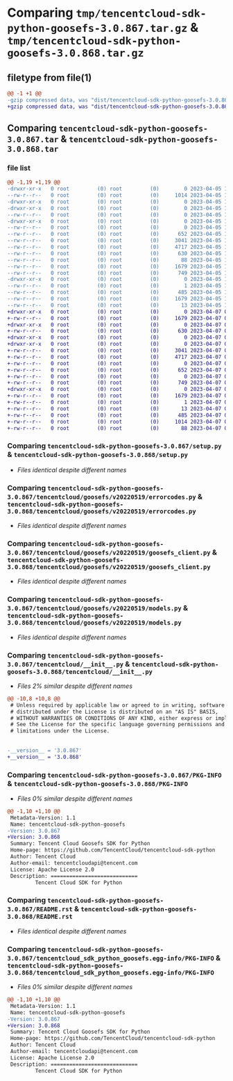 # Comparing `tmp/tencentcloud-sdk-python-goosefs-3.0.867.tar.gz` & `tmp/tencentcloud-sdk-python-goosefs-3.0.868.tar.gz`

## filetype from file(1)

```diff
@@ -1 +1 @@
-gzip compressed data, was "dist/tencentcloud-sdk-python-goosefs-3.0.867.tar", last modified: Wed Apr  5 16:33:40 2023, max compression
+gzip compressed data, was "dist/tencentcloud-sdk-python-goosefs-3.0.868.tar", last modified: Fri Apr  7 00:39:41 2023, max compression
```

## Comparing `tencentcloud-sdk-python-goosefs-3.0.867.tar` & `tencentcloud-sdk-python-goosefs-3.0.868.tar`

### file list

```diff
@@ -1,19 +1,19 @@
-drwxr-xr-x   0 root         (0) root         (0)        0 2023-04-05 16:33:40.000000 tencentcloud-sdk-python-goosefs-3.0.867/
--rw-r--r--   0 root         (0) root         (0)     1014 2023-04-05 16:33:39.000000 tencentcloud-sdk-python-goosefs-3.0.867/setup.py
-drwxr-xr-x   0 root         (0) root         (0)        0 2023-04-05 16:33:40.000000 tencentcloud-sdk-python-goosefs-3.0.867/tencentcloud/
-drwxr-xr-x   0 root         (0) root         (0)        0 2023-04-05 16:33:40.000000 tencentcloud-sdk-python-goosefs-3.0.867/tencentcloud/goosefs/
--rw-r--r--   0 root         (0) root         (0)        0 2023-04-05 16:33:39.000000 tencentcloud-sdk-python-goosefs-3.0.867/tencentcloud/goosefs/__init__.py
-drwxr-xr-x   0 root         (0) root         (0)        0 2023-04-05 16:33:40.000000 tencentcloud-sdk-python-goosefs-3.0.867/tencentcloud/goosefs/v20220519/
--rw-r--r--   0 root         (0) root         (0)        0 2023-04-05 16:33:39.000000 tencentcloud-sdk-python-goosefs-3.0.867/tencentcloud/goosefs/v20220519/__init__.py
--rw-r--r--   0 root         (0) root         (0)      652 2023-04-05 16:33:39.000000 tencentcloud-sdk-python-goosefs-3.0.867/tencentcloud/goosefs/v20220519/errorcodes.py
--rw-r--r--   0 root         (0) root         (0)     3041 2023-04-05 16:33:39.000000 tencentcloud-sdk-python-goosefs-3.0.867/tencentcloud/goosefs/v20220519/goosefs_client.py
--rw-r--r--   0 root         (0) root         (0)     4717 2023-04-05 16:33:39.000000 tencentcloud-sdk-python-goosefs-3.0.867/tencentcloud/goosefs/v20220519/models.py
--rw-r--r--   0 root         (0) root         (0)      630 2023-04-05 16:33:39.000000 tencentcloud-sdk-python-goosefs-3.0.867/tencentcloud/__init__.py
--rw-r--r--   0 root         (0) root         (0)       88 2023-04-05 16:33:40.000000 tencentcloud-sdk-python-goosefs-3.0.867/setup.cfg
--rw-r--r--   0 root         (0) root         (0)     1679 2023-04-05 16:33:40.000000 tencentcloud-sdk-python-goosefs-3.0.867/PKG-INFO
--rw-r--r--   0 root         (0) root         (0)      749 2023-04-05 16:33:39.000000 tencentcloud-sdk-python-goosefs-3.0.867/README.rst
-drwxr-xr-x   0 root         (0) root         (0)        0 2023-04-05 16:33:40.000000 tencentcloud-sdk-python-goosefs-3.0.867/tencentcloud_sdk_python_goosefs.egg-info/
--rw-r--r--   0 root         (0) root         (0)        1 2023-04-05 16:33:40.000000 tencentcloud-sdk-python-goosefs-3.0.867/tencentcloud_sdk_python_goosefs.egg-info/dependency_links.txt
--rw-r--r--   0 root         (0) root         (0)      485 2023-04-05 16:33:40.000000 tencentcloud-sdk-python-goosefs-3.0.867/tencentcloud_sdk_python_goosefs.egg-info/SOURCES.txt
--rw-r--r--   0 root         (0) root         (0)     1679 2023-04-05 16:33:40.000000 tencentcloud-sdk-python-goosefs-3.0.867/tencentcloud_sdk_python_goosefs.egg-info/PKG-INFO
--rw-r--r--   0 root         (0) root         (0)       13 2023-04-05 16:33:40.000000 tencentcloud-sdk-python-goosefs-3.0.867/tencentcloud_sdk_python_goosefs.egg-info/top_level.txt
+drwxr-xr-x   0 root         (0) root         (0)        0 2023-04-07 00:39:41.000000 tencentcloud-sdk-python-goosefs-3.0.868/
+-rw-r--r--   0 root         (0) root         (0)     1679 2023-04-07 00:39:41.000000 tencentcloud-sdk-python-goosefs-3.0.868/PKG-INFO
+drwxr-xr-x   0 root         (0) root         (0)        0 2023-04-07 00:39:41.000000 tencentcloud-sdk-python-goosefs-3.0.868/tencentcloud/
+-rw-r--r--   0 root         (0) root         (0)      630 2023-04-07 00:39:41.000000 tencentcloud-sdk-python-goosefs-3.0.868/tencentcloud/__init__.py
+drwxr-xr-x   0 root         (0) root         (0)        0 2023-04-07 00:39:41.000000 tencentcloud-sdk-python-goosefs-3.0.868/tencentcloud/goosefs/
+drwxr-xr-x   0 root         (0) root         (0)        0 2023-04-07 00:39:41.000000 tencentcloud-sdk-python-goosefs-3.0.868/tencentcloud/goosefs/v20220519/
+-rw-r--r--   0 root         (0) root         (0)     3041 2023-04-07 00:39:41.000000 tencentcloud-sdk-python-goosefs-3.0.868/tencentcloud/goosefs/v20220519/goosefs_client.py
+-rw-r--r--   0 root         (0) root         (0)     4717 2023-04-07 00:39:41.000000 tencentcloud-sdk-python-goosefs-3.0.868/tencentcloud/goosefs/v20220519/models.py
+-rw-r--r--   0 root         (0) root         (0)        0 2023-04-07 00:39:41.000000 tencentcloud-sdk-python-goosefs-3.0.868/tencentcloud/goosefs/v20220519/__init__.py
+-rw-r--r--   0 root         (0) root         (0)      652 2023-04-07 00:39:41.000000 tencentcloud-sdk-python-goosefs-3.0.868/tencentcloud/goosefs/v20220519/errorcodes.py
+-rw-r--r--   0 root         (0) root         (0)        0 2023-04-07 00:39:41.000000 tencentcloud-sdk-python-goosefs-3.0.868/tencentcloud/goosefs/__init__.py
+-rw-r--r--   0 root         (0) root         (0)      749 2023-04-07 00:39:41.000000 tencentcloud-sdk-python-goosefs-3.0.868/README.rst
+drwxr-xr-x   0 root         (0) root         (0)        0 2023-04-07 00:39:41.000000 tencentcloud-sdk-python-goosefs-3.0.868/tencentcloud_sdk_python_goosefs.egg-info/
+-rw-r--r--   0 root         (0) root         (0)     1679 2023-04-07 00:39:41.000000 tencentcloud-sdk-python-goosefs-3.0.868/tencentcloud_sdk_python_goosefs.egg-info/PKG-INFO
+-rw-r--r--   0 root         (0) root         (0)        1 2023-04-07 00:39:41.000000 tencentcloud-sdk-python-goosefs-3.0.868/tencentcloud_sdk_python_goosefs.egg-info/dependency_links.txt
+-rw-r--r--   0 root         (0) root         (0)       13 2023-04-07 00:39:41.000000 tencentcloud-sdk-python-goosefs-3.0.868/tencentcloud_sdk_python_goosefs.egg-info/top_level.txt
+-rw-r--r--   0 root         (0) root         (0)      485 2023-04-07 00:39:41.000000 tencentcloud-sdk-python-goosefs-3.0.868/tencentcloud_sdk_python_goosefs.egg-info/SOURCES.txt
+-rw-r--r--   0 root         (0) root         (0)     1014 2023-04-07 00:39:41.000000 tencentcloud-sdk-python-goosefs-3.0.868/setup.py
+-rw-r--r--   0 root         (0) root         (0)       88 2023-04-07 00:39:41.000000 tencentcloud-sdk-python-goosefs-3.0.868/setup.cfg
```

### Comparing `tencentcloud-sdk-python-goosefs-3.0.867/setup.py` & `tencentcloud-sdk-python-goosefs-3.0.868/setup.py`

 * *Files identical despite different names*

### Comparing `tencentcloud-sdk-python-goosefs-3.0.867/tencentcloud/goosefs/v20220519/errorcodes.py` & `tencentcloud-sdk-python-goosefs-3.0.868/tencentcloud/goosefs/v20220519/errorcodes.py`

 * *Files identical despite different names*

### Comparing `tencentcloud-sdk-python-goosefs-3.0.867/tencentcloud/goosefs/v20220519/goosefs_client.py` & `tencentcloud-sdk-python-goosefs-3.0.868/tencentcloud/goosefs/v20220519/goosefs_client.py`

 * *Files identical despite different names*

### Comparing `tencentcloud-sdk-python-goosefs-3.0.867/tencentcloud/goosefs/v20220519/models.py` & `tencentcloud-sdk-python-goosefs-3.0.868/tencentcloud/goosefs/v20220519/models.py`

 * *Files identical despite different names*

### Comparing `tencentcloud-sdk-python-goosefs-3.0.867/tencentcloud/__init__.py` & `tencentcloud-sdk-python-goosefs-3.0.868/tencentcloud/__init__.py`

 * *Files 2% similar despite different names*

```diff
@@ -10,8 +10,8 @@
 # Unless required by applicable law or agreed to in writing, software
 # distributed under the License is distributed on an "AS IS" BASIS,
 # WITHOUT WARRANTIES OR CONDITIONS OF ANY KIND, either express or implied.
 # See the License for the specific language governing permissions and
 # limitations under the License.
 
 
-__version__ = '3.0.867'
+__version__ = '3.0.868'
```

### Comparing `tencentcloud-sdk-python-goosefs-3.0.867/PKG-INFO` & `tencentcloud-sdk-python-goosefs-3.0.868/PKG-INFO`

 * *Files 0% similar despite different names*

```diff
@@ -1,10 +1,10 @@
 Metadata-Version: 1.1
 Name: tencentcloud-sdk-python-goosefs
-Version: 3.0.867
+Version: 3.0.868
 Summary: Tencent Cloud Goosefs SDK for Python
 Home-page: https://github.com/TencentCloud/tencentcloud-sdk-python
 Author: Tencent Cloud
 Author-email: tencentcloudapi@tencent.com
 License: Apache License 2.0
 Description: ============================
         Tencent Cloud SDK for Python
```

### Comparing `tencentcloud-sdk-python-goosefs-3.0.867/README.rst` & `tencentcloud-sdk-python-goosefs-3.0.868/README.rst`

 * *Files identical despite different names*

### Comparing `tencentcloud-sdk-python-goosefs-3.0.867/tencentcloud_sdk_python_goosefs.egg-info/PKG-INFO` & `tencentcloud-sdk-python-goosefs-3.0.868/tencentcloud_sdk_python_goosefs.egg-info/PKG-INFO`

 * *Files 0% similar despite different names*

```diff
@@ -1,10 +1,10 @@
 Metadata-Version: 1.1
 Name: tencentcloud-sdk-python-goosefs
-Version: 3.0.867
+Version: 3.0.868
 Summary: Tencent Cloud Goosefs SDK for Python
 Home-page: https://github.com/TencentCloud/tencentcloud-sdk-python
 Author: Tencent Cloud
 Author-email: tencentcloudapi@tencent.com
 License: Apache License 2.0
 Description: ============================
         Tencent Cloud SDK for Python
```

